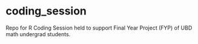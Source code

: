 # coding_session
 
Repo for R Coding Session held to support Final Year Project (FYP) of UBD math undergrad students.
